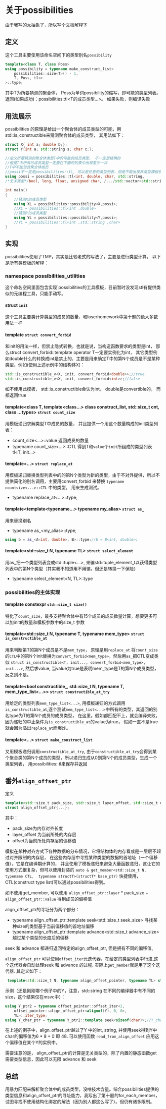 # 关于possibilities
由于我写的太抽象了，所以写个文档解释下
## 定义
这个工具主要使用该命名空间下的类型别名`possibility`
```cpp
template<class T, class Poss> 
using possibility = typename make_construct_list<
    possibilities::size<T>() - 1, 
    T, Poss, tl<>
>::type;
```
其中T为所要猜测的聚合体， Poss为单词possibility的缩写，即可能的类型列表。
返回(如果成功)：possibilities::tl<T的成员类型...>。
如果失败，则编译失败

## 用法展示
possibilities 的原理是给出一个聚合体的成员类型的可能，用std::is_constructible来猜测聚合体的成员类型， 其用法如下：
```cpp
struct X{ int a; double b;};
struct Y{int a; std::string s; char c;};

//定义所要猜测的聚合体类型T中的可能的成员类型， 不一定是精确的
//但是T中所有的成员类型一定要在下面的列表中出现至少一次
//T中不能包含聚合体成员
//possi不一定是possibilities::tl, 可以是任意的类型列表，但是不能出现非类型模板参数
using possi = possibilities::tl<int, double, char, std::string,
/*无关类型*/bool, long, float, unsigned char, /.../std::vector<std::string>>;

int main()
{
    //猜测X的成员类型
    using XL = possibilities::possibility<X,possi>;
    //XL = possibilities::tl<int ,double>
    //猜测Y的成员类型
    using YL = possibilities::possibility<Y,possi>;
    //YL = possibilities::tl<int ,std::string ,char>
}
```
## 实现
possibilities使用了TMP，其实是比较老式的写法了，主要是进行类型计算， 以下是所有类模板的解释：

### namespace possibilities_utilities
这个命名空间里面包含实现`possibilities的工具模板，目前暂时没发现stl有提供类似的元编程工具，只能手动写。

#### struct `init`
这个工具主要类计算类型的成员的数量，和loserhomework中第十题的绝大多数用法一样

#### template<typename T> `struct convert_forbid`
和init的用法一样，但禁止隐式转换，也就是说，当构造函数要求的类型是int， 那么struct convert_forbid::template operator T一定要实例化为int，
其它类型例如double什么的转换成int是禁止的，主要是用来确定T中的第N个成员是不是某种类型，例如(使用上述示例中的结构体X)：
```cpp
std::is_constructible_v<X, init, convert_forbid<double>>;//true
std::is_constructible_v<X, init, convert_forbid<int>>;//false
```
如不使用此模板， std::is_constructible会认为int， double是convertible的， 而都返回true
#### template<class T, template<class...> class construct_list, std::size_t cnt, class ...types> `struct count_size`
用模板递归求解类型T中成员的数量， 并且提供一个用这个数量构成的init类型列表：
- count_size<...>::value 返回成员的数量
- typename count_size<...>::CTL 得到T和`value`个`init`所组成的类型列表tl<T, init...>

#### template<...> `struct replace_at`
用模板递归替换类型列表中的的第N个类型为新的类型，由于不对外提供，所以不提供简化的别名调用，主要用convert_forbid<T> 来替换 `typename countsize<...>::CTL` 中的类型，
用来生成测试。
- typename replace_at<...>::type;

#### template<template<typename...> typename my_alias> `struct as_`
用来替换别名
- typename as_<my_alias>::type;
```cpp
using b = as_<A<int, double>, B>::type;//b = B<int, double>;
```

#### template<std::size_t N, typename TL> `struct select_element`
用as_把一个类型列表变成std::tuple<...>, 来骗std::tuple_element_t以获得类型列表中的第N个类型（其实我不知道用不用骗，但还是转换一下保险）
- typename select_element<N, TL>::type

### possibilities的主体实现

#### template<typename type> constexpr `std::size_t size()`
特化了`count_size`，最多支持聚合体中有15个成员的成员数量计算，想要更多可以加init的数量和模板参数中的size_t 参数

#### template<std::size_t N, typename T, typename mem_type> `struct is_constructible_at`
用来判断第T的第N个成员是不是`mem_type`， 原理是用`replace_at` 将`count_size`的`CTL`中的第N个init替换为`convert_forbid<mem_type>`，然后用`as_`把CTL变成类似
`struct is_constructible<T, init..., convert_forbid<mem_type>, init...>`, 然后求value, 当value为true是表明mem_type是T的第N个成员类型，反之则不是。

#### template<bool constructible_, std::size_t N, typename T, mem_type_list<...>> `struct constructible_at_try`
用给定的类型列表`mem_type_list<...>`, 用模板递归的方式调用`is_constructible_at`,逐个测试`mem_type_list<...>`中所有的类型，其返回的别名type为T的第N个成员的成员类型，
在这里，假如都匹配不上，就会编译失败，因为递归的中止条件为`is_constructible_at`的value为true， 假如一直不是true就会因为溢出`replace_at`而爆炸。

#### template<...> `struct make_construct_list`
又用模板递归调用`constructible_at_try`, 由于`constructible_at_try`会得到某个聚合类的第N个成员的类型，所以递归生成从0到第N个的成员类型，生成一个类型列表，
用possibilities::tl来保存并返回

## 番外`align_offset_ptr`
定义
```cpp
template<std::size_t pack_size, std::size_t layer_offset, std::size_t offset> 
struct align_offset_ptr{...};
```

其中：
- pack_size为内存对齐长度
- layer_offset 为当前所处的内存层
- offset为当前所处内存层的偏移值

模拟在某种对齐方式下各种数据的分布情况，它将结构体的内存看成是一层层不超过对齐限制的内存层， 在这些内存层中寻找某种类型的数据的首地址（一个偏移值），它是在编译期计算的，
并且使用了模板递归来避免大量函数递归，这让它的使用方式很复杂，但可以使用封装的
`auto & get_member<std::size_t N, typename CTL,  typename structT>(structT* base_ptr)` 
快捷使用，
CTL(construct type list)可以通过possibilities得到。

如不使用get_member, 可以使用 `align_offset_ptr::layer` * pack_size + `align_offset_ptr::value` 得到成员的偏移值

align_offset_ptr的寻址分为两个部分：
- typename align_offset_ptr::template seek<std::size_t seek_size> 寻找某种size的类型基于当前偏移值的首地址偏移
- typename align_offset_ptr::template advance<std::size_t advance_size> 越过某个类型的长度后的偏移

seek 和 advance 都递归返回特定的align_offset_ptr, 但是拥有不同的偏移值。

`align_offset_ptr` 可以使用`offset_iter`元迭代器，在给定的类型列表中行进,这个迭代器会自动处理seek 和 advance 的过程. 实际上`get_member`就是用了这个迭代器.
其定义如下：
```cpp
 template<std::size_t N, typename align_offset_pointer, typename TL> struct offset_iter {...};
```

示例（还是刚刚哪个例子中的Y，注意，std::string 在不同的编译器中有不同的size，这个结果仅在msvc中）：
```cpp
using Y_ptr2 = typename offset_pointer::offset_iter<2,
    offset_pointer::align_offset_ptr<alignof(Y), 0, 0>,
    YL>::iter_type;
using Y_char_ptr = typename Y_ptr2::template seek<sizeof(char)>;//Y_char_ptr = struct align_offset_ptr<8, 6, 0>
```
在上述的例子中，align_offset_ptr越过了Y 中的int, string, 并使用seek得到Y中char的偏移值为6 * 8 + 0 即 48.
可以使用函数 `read_from_align_offset` 应用这个偏移值在某个Y的实例中。

需要注意的是， align_offset_ptr的计算是无关类型的，除了内置的静态函数get需要类型信息，因此可以无限 advance 和 seek


## 总结
用暴力匹配来解析聚合体中的成员类型，没啥技术含量。综合possibilities提供的类型信息和align_offset_ptr的寻址能力，我写出了第十题的for_each_member，试图寻找不使用结构化绑定的解法（因为别人都这么写了）。但仍有诸多限制。
